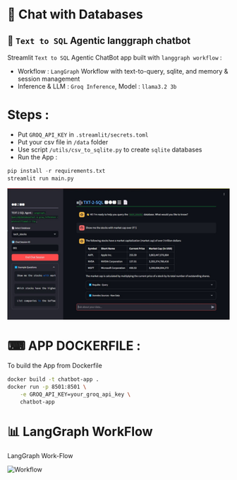 # 🤖 Chat with Databases
## 🤖 `Text to SQL` Agentic langgraph chatbot
Streamlit `Text to SQL` Agentic ChatBot app built with `langgraph workflow` :
- Workflow : `LangGraph` Workflow with text-to-query, sqlite, and memory & session management
- Inference & LLM : `Groq Inference`, Model : `llama3.2 3b`

# Steps :
- Put `GROQ_API_KEY` in `.streamlit/secrets.toml`
- Put your csv file in `/data` folder
- Use script `/utils/csv_to_sqlite.py` to create `sqlite` databases
- Run the App :
```python
pip install -r requirements.txt
streamlit run main.py
```

![ChatBot App](t2s.jpg)

# ⌨ APP DOCKERFILE : 
To build the App from Dockerfile

```bash
docker build -t chatbot-app .
docker run -p 8501:8501 \
    -e GROQ_API_KEY=your_groq_api_key \
    chatbot-app
```

# 📊 LangGraph WorkFlow
LangGraph Work-Flow

![Workflow](wkf.png)

